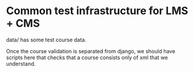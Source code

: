 Common test infrastructure for LMS + CMS
===========================

data/ has some test course data.  

Once the course validation is separated from django, we should have scripts here that checks that a course consists only of xml that we understand.
